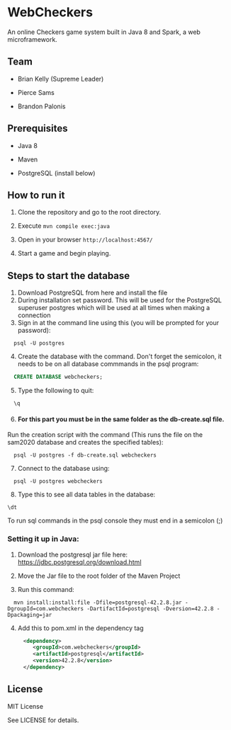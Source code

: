 # WebCheckers

An online Checkers game system built in Java 8 and Spark, a web
microframework.

## Team
- Brian Kelly (Supreme Leader)

- Pierce Sams

- Brandon Palonis


## Prerequisites

- Java 8

- Maven

- PostgreSQL (install below)


## How to run it

1. Clone the repository and go to the root directory.

2. Execute `mvn compile exec:java`

3. Open in your browser `http://localhost:4567/`

4. Start a game and begin playing.

## Steps to start the database
1. Download PostgreSQL from here and install the file
2. During installation set password. This will be used for the PostgreSQL superuser postgres which will be used at all times when making a connection
3. Sign in at the command line using this (you will be prompted for your password):
```
  psql -U postgres
```

4) Create the database with the command. Don't forget the semicolon, it needs to be on all database commmands in the psql program:
  ```sql
    CREATE DATABASE webcheckers;
  ```

5) Type the following to quit:
  ```
    \q
  ```

6) #### For this part you must be in the same folder as the db-create.sql file.
Run the creation script with the command (This runs the file on the sam2020 database and creates the specified tables):
```
  psql -U postgres -f db-create.sql webcheckers
```

7) Connect to the database using:
  ```
    psql -U postgres webcheckers
  ```

8) Type this to see all data tables in the database:
  ```
  \dt
  ``` 
  To run sql commands in the psql console they must end in a semicolon (;)

### Setting it up in Java:
1) Download the postgresql jar file here: https://jdbc.postgresql.org/download.html

2) Move the Jar file to the root folder of the Maven Project

3) Run this command:
```   
  mvn install:install:file -Dfile=postgresql-42.2.8.jar -DgroupId=com.webcheckers -DartifactId=postgresql -Dversion=42.2.8 -Dpackaging=jar
```

4) Add this to pom.xml in the dependency tag
```xml
     <dependency>
        <groupId>com.webcheckers</groupId>
        <artifactId>postgresql</artifactId>
        <version>42.2.8</version>
     </dependency>
```



## License
MIT License

See LICENSE for details.
